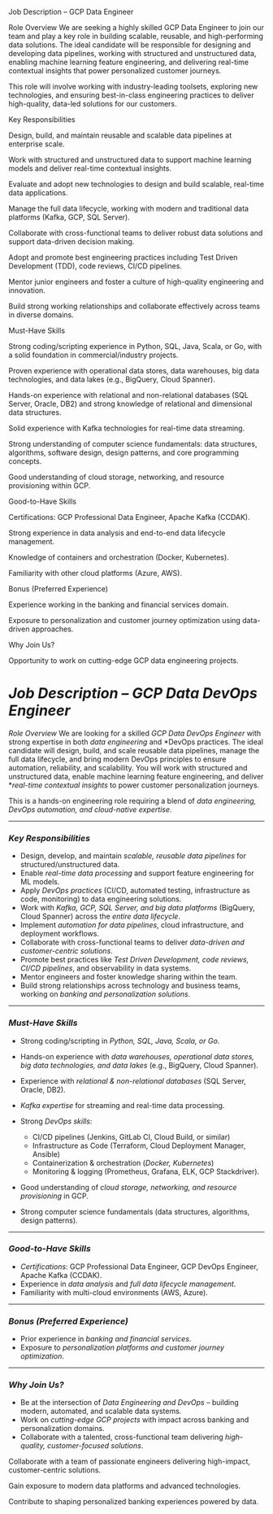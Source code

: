 Job Description – GCP Data Engineer

Role Overview
We are seeking a highly skilled GCP Data Engineer to join our team and play a key role in building scalable, reusable, and high-performing data solutions. The ideal candidate will be responsible for designing and developing data pipelines, working with structured and unstructured data, enabling machine learning feature engineering, and delivering real-time contextual insights that power personalized customer journeys.

This role will involve working with industry-leading toolsets, exploring new technologies, and ensuring best-in-class engineering practices to deliver high-quality, data-led solutions for our customers.

Key Responsibilities

Design, build, and maintain reusable and scalable data pipelines at enterprise scale.

Work with structured and unstructured data to support machine learning models and deliver real-time contextual insights.

Evaluate and adopt new technologies to design and build scalable, real-time data applications.

Manage the full data lifecycle, working with modern and traditional data platforms (Kafka, GCP, SQL Server).

Collaborate with cross-functional teams to deliver robust data solutions and support data-driven decision making.

Adopt and promote best engineering practices including Test Driven Development (TDD), code reviews, CI/CD pipelines.

Mentor junior engineers and foster a culture of high-quality engineering and innovation.

Build strong working relationships and collaborate effectively across teams in diverse domains.

Must-Have Skills

Strong coding/scripting experience in Python, SQL, Java, Scala, or Go, with a solid foundation in commercial/industry projects.

Proven experience with operational data stores, data warehouses, big data technologies, and data lakes (e.g., BigQuery, Cloud Spanner).

Hands-on experience with relational and non-relational databases (SQL Server, Oracle, DB2) and strong knowledge of relational and dimensional data structures.

Solid experience with Kafka technologies for real-time data streaming.

Strong understanding of computer science fundamentals: data structures, algorithms, software design, design patterns, and core programming concepts.

Good understanding of cloud storage, networking, and resource provisioning within GCP.

Good-to-Have Skills

Certifications: GCP Professional Data Engineer, Apache Kafka (CCDAK).

Strong experience in data analysis and end-to-end data lifecycle management.

Knowledge of containers and orchestration (Docker, Kubernetes).

Familiarity with other cloud platforms (Azure, AWS).

Bonus (Preferred Experience)

Experience working in the banking and financial services domain.

Exposure to personalization and customer journey optimization using data-driven approaches.

Why Join Us?

Opportunity to work on cutting-edge GCP data engineering projects.










# *Job Description – GCP Data DevOps Engineer*

*Role Overview*
We are looking for a skilled *GCP Data DevOps Engineer* with strong expertise in both *data engineering* and *DevOps practices. The ideal candidate will design, build, and scale reusable data pipelines, manage the full data lifecycle, and bring modern DevOps principles to ensure automation, reliability, and scalability. You will work with structured and unstructured data, enable machine learning feature engineering, and deliver **real-time contextual insights* to power customer personalization journeys.

This is a hands-on engineering role requiring a blend of *data engineering, DevOps automation, and cloud-native expertise*.

---

### *Key Responsibilities*

* Design, develop, and maintain *scalable, reusable data pipelines* for structured/unstructured data.
* Enable *real-time data processing* and support feature engineering for ML models.
* Apply *DevOps practices* (CI/CD, automated testing, infrastructure as code, monitoring) to data engineering solutions.
* Work with *Kafka, GCP, SQL Server, and big data platforms* (BigQuery, Cloud Spanner) across the *entire data lifecycle*.
* Implement *automation for data pipelines*, cloud infrastructure, and deployment workflows.
* Collaborate with cross-functional teams to deliver *data-driven and customer-centric solutions*.
* Promote best practices like *Test Driven Development, code reviews, CI/CD pipelines*, and observability in data systems.
* Mentor engineers and foster knowledge sharing within the team.
* Build strong relationships across technology and business teams, working on *banking and personalization solutions*.

---

### *Must-Have Skills*

* Strong coding/scripting in *Python, SQL, Java, Scala, or Go*.
* Hands-on experience with *data warehouses, operational data stores, big data technologies, and data lakes* (e.g., BigQuery, Cloud Spanner).
* Experience with *relational & non-relational databases* (SQL Server, Oracle, DB2).
* *Kafka expertise* for streaming and real-time data processing.
* Strong *DevOps skills*:

  * CI/CD pipelines (Jenkins, GitLab CI, Cloud Build, or similar)
  * Infrastructure as Code (Terraform, Cloud Deployment Manager, Ansible)
  * Containerization & orchestration (*Docker, Kubernetes*)
  * Monitoring & logging (Prometheus, Grafana, ELK, GCP Stackdriver).
* Good understanding of *cloud storage, networking, and resource provisioning* in GCP.
* Strong computer science fundamentals (data structures, algorithms, design patterns).

---

### *Good-to-Have Skills*

* *Certifications*: GCP Professional Data Engineer, GCP DevOps Engineer, Apache Kafka (CCDAK).
* Experience in *data analysis* and *full data lifecycle management*.
* Familiarity with multi-cloud environments (AWS, Azure).

---

### *Bonus (Preferred Experience)*

* Prior experience in *banking and financial services*.
* Exposure to *personalization platforms and customer journey optimization*.

---

### *Why Join Us?*

* Be at the intersection of *Data Engineering and DevOps* – building modern, automated, and scalable data systems.
* Work on *cutting-edge GCP projects* with impact across banking and personalization domains.
* Collaborate with a talented, cross-functional team delivering *high-quality, customer-focused solutions*.

Collaborate with a team of passionate engineers delivering high-impact, customer-centric solutions.

Gain exposure to modern data platforms and advanced technologies.

Contribute to shaping personalized banking experiences powered by data.
